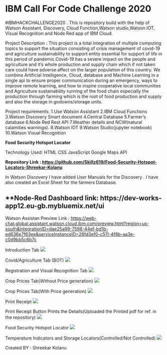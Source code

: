 # IBM Call For Code Challenge 2020
#IBMHACKCHALLENGE2020 . This is repository build with the help of Watson Assistant, Discovery, Cloud Function,Watson studio,Watson IOT, Visual Recognition and Node Red app of IBM Cloud.

Project Description : This project is a total integration of multiple computing topics to support the situation consisting of crisis management of covid-19 and agriculture sustainability to support entity essential for support of life in this period of pandemic.Covid-19 has a severe impact on the people and agriculture and it’s whole production and supply chain which if not taken care could have adverse affect on the larger population of this country. We combine Artificial Intelligence, Cloud, database and Machine Learning in a single api to ensure proper communication during an emergency, ways to improve remote learning, and how to inspire cooperative local communities and Agriculture sustainability running of the food chain especially the production through farming which is the root of food production and supply and also the storage in godowns/storage units.


Project requirements: 
1.Use Watson Assistant
2.IBM Cloud Functions 
3.Watson Discovery Smart document
4.Central Database 
5.Farmer’s database 
6.Node Red Rest API
7.Weather details and NCW(natural calamities warnings).
8.Watson IOT
9.Watson Studio(jupyter notebook)
10.Watson Visual Recognition


**Food Security Hotspot Locator**

Technology Used:
HTML
CSS
JavaScript
Google Maps API

**Repository Link : https://github.com/Skillz619/Food-Security-Hotspot-Locators-Shreekar-Kolanu**

In Watson Discovery I have added  User Manuals for the Discovery .
I have also created an Excel Sheet for the farmers Database.



<h2>**Node-Red Dashboard link: https://dev-works-app12.eu-gb.mybluemix.net/ui</h2>

Watson Assistan Preview Link : https://web-chat.global.assistant.watson.cloud.ibm.com/preview.html?region=us-south&integrationID=dae25a99-7598-44ef-bd1b-ed636e7f63ee&serviceInstanceID=26fd3ef0-c511-4f8b-aa3e-c0d9bb5c6b7c



Introduction Tab
![](https://github.com/Skillz619/IBM-Call-for-Code-Challenge-shreekar-kolanu/blob/master/Tabs%20Imgs/Tab-1.png)

Covid/Agriculture Tab (BOT)
![](https://github.com/Skillz619/IBM-Call-for-Code-Challenge-shreekar-kolanu/blob/master/Tabs%20Imgs/Tab-2.png)

Registration and Visual Recognition Tab
![](https://github.com/Skillz619/IBM-Call-for-Code-Challenge-shreekar-kolanu/blob/master/Tabs%20Imgs/Tab-3.png)

Crop Prices Tab(Without Price generation)
![](https://github.com/Skillz619/IBM-Call-for-Code-Challenge-shreekar-kolanu/blob/master/Tabs%20Imgs/Tab-4%20p1.png)

Crop Prices Tab(With Price generation)
![](https://github.com/Skillz619/IBM-Call-for-Code-Challenge-shreekar-kolanu/blob/master/Tabs%20Imgs/Tab-4%20p2.png)

Print Receipt
![](https://github.com/Skillz619/IBM-Call-for-Code-Challenge-shreekar-kolanu/blob/master/Tabs%20Imgs/Tab-5.png)

Print Receipt Button Prints the Details(Uploaded the Printed pdf for ref. in the repository)
![](https://github.com/Skillz619/IBM-Call-for-Code-Challenge-shreekar-kolanu/blob/master/Tabs%20Imgs/Tab-5%20print.png)

Food Security Hotspot Locator
![](https://github.com/Skillz619/IBM-Call-for-Code-Challenge-shreekar-kolanu/blob/master/Tabs%20Imgs/Tab-6.png)

Temperature Indicators and Storage Locators(Controlled/Not Controlled)
![](https://github.com/Skillz619/IBM-Call-for-Code-Challenge-shreekar-kolanu/blob/master/Tabs%20Imgs/Tab-7.png)


Created BY : Shreekar Kolanu 

